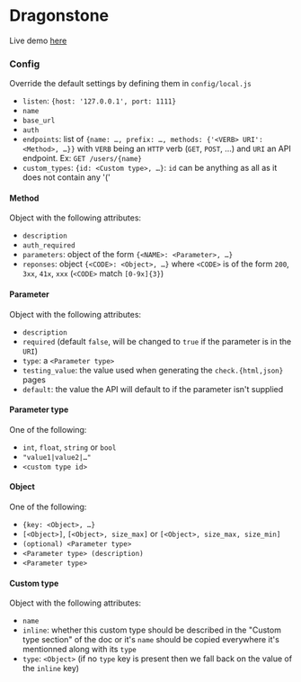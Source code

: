 Dragonstone
===========

Live demo [here](http://dragonstone.darcet.fr)

### Config
Override the default settings by defining them in `config/local.js`
 - `listen`: `{host: '127.0.0.1', port: 1111}`
 - `name`
 - `base_url`
 - `auth`
 - `endpoints`: list of `{name: …, prefix: …, methods: {'<VERB> URI': <Method>, …}}` with `VERB` being an `HTTP` verb (`GET`, `POST`, …) and `URI` an API endpoint. Ex: `GET /users/{name}`
 - `custom_types`: `{id: <Custom type>, …}`: `id` can be anything as all as it does not contain any '('

#### Method
Object with the following attributes:
 - `description`
 - `auth_required`
 - `parameters`: object of the form `{<NAME>: <Parameter>, …}`
 - `reponses`: object `{<CODE>: <Object>, …}` where `<CODE>` is of the form `200`, `3xx`, `41x`, `xxx` (`<CODE>` match `[0-9x]{3}`)

#### Parameter
Object with the following attributes:
 - `description`
 - `required` (default `false`, will be changed to `true` if the parameter is in the `URI`)
 - `type`: a `<Parameter type>`
 - `testing_value`: the value used when generating the `check.{html,json}` pages
 - `default`: the value the API will default to if the parameter isn't supplied

#### Parameter type
One of the following:
 - `int`, `float`, `string` or `bool`
 - `"value1|value2|…"`
 - `<custom type id>`

#### Object
One of the following:
 - `{key: <Object>, …}`
 - `[<Object>]`, `[<Object>, size_max]` or `[<Object>, size_max, size_min]`
 - `(optional) <Parameter type>`
 - `<Parameter type> (description)`
 - `<Parameter type>`

#### Custom type
Object with the following attributes:
 - `name`
 - `inline`: whether this custom type should be described in the "Custom type section" of the doc or it's `name` should be copied everywhere it's mentionned along with its `type`
 - `type`: `<Object>` (if no `type` key is present then we fall back on the value of the `inline` key)
